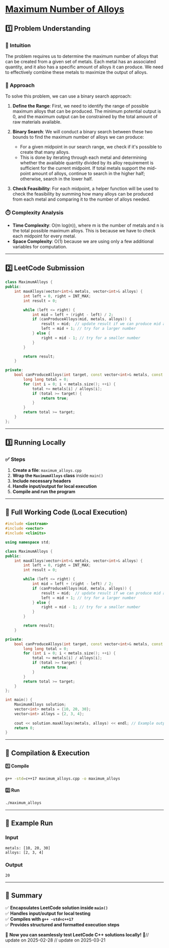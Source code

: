 # **[Maximum Number of Alloys](https://leetcode.com/problems/maximum-number-of-alloys/description/)**  

## **1️⃣ Problem Understanding**  
### **📌 Intuition**  
The problem requires us to determine the maximum number of alloys that can be created from a given set of metals. Each metal has an associated quantity, and it also has a specific amount of alloys it can produce. We need to effectively combine these metals to maximize the output of alloys.

### **🚀 Approach**  
To solve this problem, we can use a binary search approach:

1. **Define the Range**: First, we need to identify the range of possible maximum alloys that can be produced. The minimum potential output is 0, and the maximum output can be constrained by the total amount of raw materials available.

2. **Binary Search**: We will conduct a binary search between these two bounds to find the maximum number of alloys we can produce:
    - For a given midpoint in our search range, we check if it's possible to create that many alloys.
    - This is done by iterating through each metal and determining whether the available quantity divided by its alloy requirement is sufficient for the current midpoint. If total metals support the mid-point amount of alloys, continue to search in the higher half; otherwise, search in the lower half.

3. **Check Feasibility**: For each midpoint, a helper function will be used to check the feasibility by summing how many alloys can be produced from each metal and comparing it to the number of alloys needed.

### **⏱️ Complexity Analysis**  
- **Time Complexity**: O(m log(n)), where m is the number of metals and n is the total possible maximum alloys. This is because we have to check each midpoint for every metal.
- **Space Complexity**: O(1) because we are using only a few additional variables for computation.

---  

## **2️⃣ LeetCode Submission**  
```cpp
class MaximumAlloys {
public:
    int maxAlloys(vector<int>& metals, vector<int>& alloys) {
        int left = 0, right = INT_MAX;
        int result = 0;

        while (left <= right) {
            int mid = left + (right - left) / 2;
            if (canProduceAlloys(mid, metals, alloys)) {
                result = mid;  // update result if we can produce mid alloys
                left = mid + 1; // try for a larger number
            } else {
                right = mid - 1; // try for a smaller number
            }
        }

        return result;
    }

private:
    bool canProduceAlloys(int target, const vector<int>& metals, const vector<int>& alloys) {
        long long total = 0;
        for (int i = 0; i < metals.size(); ++i) {
            total += metals[i] / alloys[i];
            if (total >= target) {
                return true;
            }
        }
        return total >= target;
    }
};
```  

---  

## **3️⃣ Running Locally**  
### **✅ Steps**  
1. **Create a file**: `maximum_alloys.cpp`  
2. **Wrap the `MaximumAlloys` class** inside `main()`  
3. **Include necessary headers**  
4. **Handle input/output for local execution**  
5. **Compile and run the program**  

---  

## **📝 Full Working Code (Local Execution)**  
```cpp
#include <iostream>
#include <vector>
#include <climits>

using namespace std;

class MaximumAlloys {
public:
    int maxAlloys(vector<int>& metals, vector<int>& alloys) {
        int left = 0, right = INT_MAX;
        int result = 0;

        while (left <= right) {
            int mid = left + (right - left) / 2;
            if (canProduceAlloys(mid, metals, alloys)) {
                result = mid;  // update result if we can produce mid alloys
                left = mid + 1; // try for a larger number
            } else {
                right = mid - 1; // try for a smaller number
            }
        }

        return result;
    }

private:
    bool canProduceAlloys(int target, const vector<int>& metals, const vector<int>& alloys) {
        long long total = 0;
        for (int i = 0; i < metals.size(); ++i) {
            total += metals[i] / alloys[i];
            if (total >= target) {
                return true;
            }
        }
        return total >= target;
    }
};

int main() {
    MaximumAlloys solution;
    vector<int> metals = {10, 20, 30};
    vector<int> alloys = {2, 3, 4};
    
    cout << solution.maxAlloys(metals, alloys) << endl; // Example output
    return 0;
}
```  

---  

## **🔧 Compilation & Execution**  
#### **1️⃣ Compile**  
```bash
g++ -std=c++17 maximum_alloys.cpp -o maximum_alloys
```  

#### **2️⃣ Run**  
```bash
./maximum_alloys
```  

---  

## **🎯 Example Run**  
### **Input**  
```
metals: [10, 20, 30]
alloys: [2, 3, 4]
```  
### **Output**  
```
20
```  

---  

## **📌 Summary**  
✅ **Encapsulates LeetCode solution inside `main()`**  
✅ **Handles input/output for local testing**  
✅ **Compiles with `g++ -std=c++17`**  
✅ **Provides structured and formatted execution steps**  

🚀 **Now you can seamlessly test LeetCode C++ solutions locally!** 🚀// update on 2025-02-28
// update on 2025-03-21
